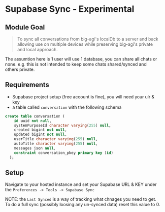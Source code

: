 # Supabase Sync - Experimental

## Module Goal

> To sync all conversations from big-agi's localDb to a server and back allowing use on multiple devices while preserving big-agi's private and local approach.

The assumtion here is 1 user will use 1 database, you can share all chats or none.
e.g. this is not intended to keep some chats shared/synced and others private.

## Requirements

- Supabase project setup (free account is fine), you will need your ulr & key
- a table called `conversation` with the following schema

```sql
create table conversation (
    id uuid not null,
    systemPurposeId character varying(255) null,
    created bigint not null,
    updated bigint not null,
    userTitle character varying(255) null,
    autoTitle character varying(255) null,
    messages json null,
    constraint conversation_pkey primary key (id)
  );
  ```

  ## Setup

  Navigate to your hosted instance and set your Supabase URL & KEY under the `Preferences -> Tools -> Supabase Sync`

  NOTE: the `Last Synced` is a way of tracking what chnages you need to get. To do a full sync (possibly loosing any un-synced data) reset this value to 0.
